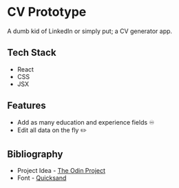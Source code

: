 # CV Prototype

A dumb kid of LinkedIn or simply put; a CV generator app.

## Tech Stack

- React
- CSS
- JSX

## Features

- Add as many education and experience fields ♾️
- Edit all data on the fly ✏️

## Bibliography

- Project Idea - [The Odin Project](https://www.theodinproject.com/lessons/node-path-javascript-cv-application)
- Font - [Quicksand](https://fonts.google.com/specimen/Quicksand?query=quicksand)
